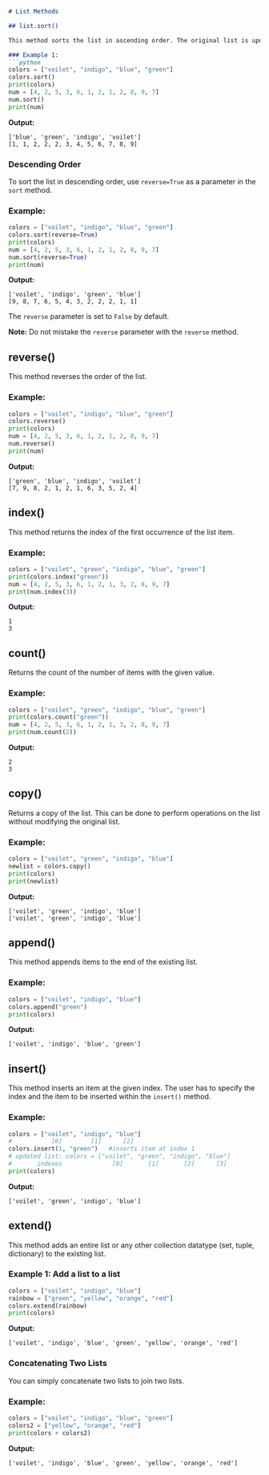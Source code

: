 ```markdown
# List Methods

## list.sort()

This method sorts the list in ascending order. The original list is updated.

### Example 1:
```python
colors = ["voilet", "indigo", "blue", "green"]
colors.sort()
print(colors)
num = [4, 2, 5, 3, 6, 1, 2, 1, 2, 8, 9, 7]
num.sort()
print(num)
```
**Output:**
```
['blue', 'green', 'indigo', 'voilet']
[1, 1, 2, 2, 2, 3, 4, 5, 6, 7, 8, 9]
```

### Descending Order

To sort the list in descending order, use `reverse=True` as a parameter in the `sort` method.

### Example:
```python
colors = ["voilet", "indigo", "blue", "green"]
colors.sort(reverse=True)
print(colors)
num = [4, 2, 5, 3, 6, 1, 2, 1, 2, 8, 9, 7]
num.sort(reverse=True)
print(num)
```
**Output:**
```
['voilet', 'indigo', 'green', 'blue']
[9, 8, 7, 6, 5, 4, 3, 2, 2, 2, 1, 1]
```
The `reverse` parameter is set to `False` by default.

**Note:** Do not mistake the `reverse` parameter with the `reverse` method.

## reverse()

This method reverses the order of the list.

### Example:
```python
colors = ["voilet", "indigo", "blue", "green"]
colors.reverse()
print(colors)
num = [4, 2, 5, 3, 6, 1, 2, 1, 2, 8, 9, 7]
num.reverse()
print(num)
```
**Output:**
```
['green', 'blue', 'indigo', 'voilet']
[7, 9, 8, 2, 1, 2, 1, 6, 3, 5, 2, 4]
```

## index()

This method returns the index of the first occurrence of the list item.

### Example:
```python
colors = ["voilet", "green", "indigo", "blue", "green"]
print(colors.index("green"))
num = [4, 2, 5, 3, 6, 1, 2, 1, 3, 2, 8, 9, 7]
print(num.index(3))
```
**Output:**
```
1
3
```

## count()

Returns the count of the number of items with the given value.

### Example:
```python
colors = ["voilet", "green", "indigo", "blue", "green"]
print(colors.count("green"))
num = [4, 2, 5, 3, 6, 1, 2, 1, 3, 2, 8, 9, 7]
print(num.count(2))
```
**Output:**
```
2
3
```

## copy()

Returns a copy of the list. This can be done to perform operations on the list without modifying the original list.

### Example:
```python
colors = ["voilet", "green", "indigo", "blue"]
newlist = colors.copy()
print(colors)
print(newlist)
```
**Output:**
```
['voilet', 'green', 'indigo', 'blue']
['voilet', 'green', 'indigo', 'blue']
```

## append()

This method appends items to the end of the existing list.

### Example:
```python
colors = ["voilet", "indigo", "blue"]
colors.append("green")
print(colors)
```
**Output:**
```
['voilet', 'indigo', 'blue', 'green']
```

## insert()

This method inserts an item at the given index. The user has to specify the index and the item to be inserted within the `insert()` method.

### Example:
```python
colors = ["voilet", "indigo", "blue"]
#           [0]        [1]      [2]
colors.insert(1, "green")   #inserts item at index 1
# updated list: colors = ["voilet", "green", "indigo", "blue"]
#       indexes              [0]       [1]       [2]      [3]
print(colors)
```
**Output:**
```
['voilet', 'green', 'indigo', 'blue']
```

## extend()

This method adds an entire list or any other collection datatype (set, tuple, dictionary) to the existing list.

### Example 1: Add a list to a list
```python
colors = ["voilet", "indigo", "blue"]
rainbow = ["green", "yellow", "orange", "red"]
colors.extend(rainbow)
print(colors)
```
**Output:**
```
['voilet', 'indigo', 'blue', 'green', 'yellow', 'orange', 'red']
```

### Concatenating Two Lists

You can simply concatenate two lists to join two lists.

### Example:
```python
colors = ["voilet", "indigo", "blue", "green"]
colors2 = ["yellow", "orange", "red"]
print(colors + colors2)
```
**Output:**
```
['voilet', 'indigo', 'blue', 'green', 'yellow', 'orange', 'red']
```
```